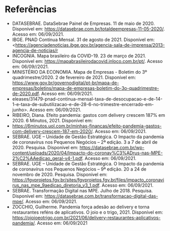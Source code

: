 # Referências

-	DATASEBRAE. DataSebrae Painel de Empresas. 11 de maio de 2020. Disponível em: <https://datasebrae.com.br/totaldeempresas-11-05-2020/>. Acesso em: 06/09/2021.
-	IBGE. PNAD Contínua Mensal. 31 de agosto de 2021. Disponível em: <https://agenciadenoticias.ibge.gov.br/agencia-sala-de-imprensa/2013-agencia-de-noticias/r
-	INCOGNIA. Mapa brasileiro da COVID-19. 23 de março de 2021. Disponível em: <https://mapabrasileirodacovid.inloco.com.br/pt/>. Acesso em: 06/09//2021.
-	MINISTÉRIO DA ECONOMIA. Mapa de Empresas - Boletim do 3º quadrimestre/2020. 2 de fevereiro de 2021. Disponível em: <https://www.gov.br/governodigital/pt-br/mapa-de-empresas/boletins/mapa-de-empresas-boletim-do-3o-quadrimestre-de-2020.pdf>. Acesso em: 06/09/2021.
-	eleases/31479-pnad-continua-mensal-taxa-de-desocupacao-e-de-14-1-e-taxa-de-subutilizacao-e-de-28-6-no-trimestre-encerrado-em-junho>. Acesso em: 06/09/2021.
-	RIBEIRO, Diana. Efeito pandemia: gastos com delivery crescem 187% em 2020. 6 Minutos, 2021.  Disponível em: 
-	<https://6minutos.uol.com.br/minhas-financas/efeito-pandemia-gastos-com-delivery-crescem-187-em-2020/>. Acesso em: 06/09/2021.
-	SEBRAE. UGE – Unidade de Gestão Estratégica. O Impacto da pandemia de coronavírus nos Pequenos Negócios – 2ª edição. 3 a 7 de abril de 2020. Pesquisa. Disponível em: <https://datasebrae.com.br/wp-content/uploads/2020/04/Impacto-do-coronav%C3%ADrus-nas-MPE-2%C2%AAedicao_geral-v4-1.pdf>. Acesso em: 06/09/2021.
-	SEBRAE. UGE – Unidade de Gestão Estratégica. O Impacto da pandemia de coronavírus nos Pequenos Negócios – 9ª edição. 20 a 24 de novembro de 2020. Pesquisa. Disponível em:  <https://fgvprojetos.fgv.br/sites/fgvprojetos.fgv.br/files/impacto_coronavirus_nas_mpe_9aedicao_diretoria_v3_1.pdf>. Acesso em: 06/09/2021.
-	SEBRAE. Transformação Digital nas MPE. Julho de 2018. Pesquisa. Disponível em: <https://datasebrae.com.br/transformacao-digital-das-mpe/>. Acesso em: 06/09/2021.
-	ZOCCHIO, Guilherme. Pandemia força adesão ao delivery e torna restaurantes reféns de aplicativos. O joio e o trigo, 2021. Disponível em:  <https://ojoioeotrigo.com.br/2021/06/delivery-restaurantes-aplicativos-pandemia/>. Acesso em: 06/09/2021
